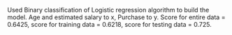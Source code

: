 Used Binary classification of Logistic regression algorithm to build the model.
Age and estimated salary to x, Purchase to y.
Score for entire data = 0.6425, score for training data = 0.6218, score for testing data = 0.725.
